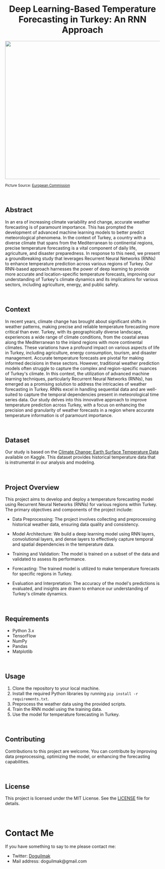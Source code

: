 
<h1 align="center">Deep Learning-Based Temperature Forecasting in Turkey: An RNN Approach</h1>

<p align="center">
    <img src="https://ec.europa.eu/eurostat/documents/4187653/16859910/piyaset_AdobeStock_295326025_RV.jpg" height=450 width=2000 alt="European Commission">
</p>

<small>Picture Source: <a href="https://commission.europa.eu/index_en">European Commission</a></small>

<br>

## Abstract

In an era of increasing climate variability and change, accurate weather forecasting is of paramount importance. This has prompted the development of advanced machine learning models to better predict meteorological phenomena. In the context of Turkey, a country with a diverse climate that spans from the Mediterranean to continental regions, precise temperature forecasting is a vital component of daily life, agriculture, and disaster preparedness. In response to this need, we present a groundbreaking study that leverages Recurrent Neural Networks (RNNs) to enhance temperature prediction across various regions of Turkey. Our RNN-based approach harnesses the power of deep learning to provide more accurate and location-specific temperature forecasts, improving our understanding of Turkey's climate dynamics and its implications for various sectors, including agriculture, energy, and public safety.

<br>

## Context

In recent years, climate change has brought about significant shifts in weather patterns, making precise and reliable temperature forecasting more critical than ever. Turkey, with its geographically diverse landscape, experiences a wide range of climate conditions, from the coastal areas along the Mediterranean to the inland regions with more continental climates. These variations have a profound impact on various aspects of life in Turkey, including agriculture, energy consumption, tourism, and disaster management. Accurate temperature forecasts are pivotal for making informed decisions in these sectors. However, traditional weather prediction models often struggle to capture the complex and region-specific nuances of Turkey's climate. In this context, the utilization of advanced machine learning techniques, particularly Recurrent Neural Networks (RNNs), has emerged as a promising solution to address the intricacies of weather forecasting in Turkey. RNNs excel in handling sequential data and are well-suited to capture the temporal dependencies present in meteorological time series data. Our study delves into this innovative approach to improve temperature prediction across Turkey, with a focus on enhancing the precision and granularity of weather forecasts in a region where accurate temperature information is of paramount importance.

<br>

## Dataset

Our study is based on the [Climate Change: Earth Surface Temperature Data](https://www.kaggle.com/datasets/berkeleyearth/climate-change-earth-surface-temperature-data) available on Kaggle. This dataset provides historical temperature data that is instrumental in our analysis and modeling.

<br>

## Project Overview

This project aims to develop and deploy a temperature forecasting model using Recurrent Neural Networks (RNNs) for various regions within Turkey. The primary objectives and components of the project include:

- Data Preprocessing: The project involves collecting and preprocessing historical weather data, ensuring data quality and consistency.

- Model Architecture: We build a deep learning model using RNN layers, convolutional layers, and dense layers to effectively capture temporal and spatial dependencies in the temperature data.

- Training and Validation: The model is trained on a subset of the data and validated to assess its performance.

- Forecasting: The trained model is utilized to make temperature forecasts for specific regions in Turkey.

- Evaluation and Interpretation: The accuracy of the model's predictions is evaluated, and insights are drawn to enhance our understanding of Turkey's climate dynamics.

<br>

## Requirements

- Python 3.x
- TensorFlow
- NumPy
- Pandas
- Matplotlib

<br>

## Usage

1. Clone the repository to your local machine.
2. Install the required Python libraries by running `pip install -r requirements.txt`.
3. Preprocess the weather data using the provided scripts.
4. Train the RNN model using the training data.
5. Use the model for temperature forecasting in Turkey.

<br>

## Contributing

Contributions to this project are welcome. You can contribute by improving data preprocessing, optimizing the model, or enhancing the forecasting capabilities.

<br>

## License

This project is licensed under the MIT License. See the [LICENSE](LICENSE) file for details.

<br>

<h1>Contact Me</h1>

<p>If you have something to say to me please contact me:</p>  

<ul>
	<li>Twitter: <a  href="https://twitter.com/Doguilmak">Doguilmak</a></li>
	<li>Mail address: doguilmak@gmail.com</li>
</ul>
